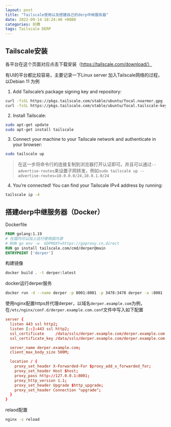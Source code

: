 ```yaml
---
layout: post
title: "Tailscale使用以及搭建自己的derp中继服务器"
date: 2022-09-14 18:24:40 +0800
categories: 折腾
tags: Tailscale DERP
---
```


## Tailscale安装

各平台在这个页面对应点击下载安装（https://tailscale.com/download/）

有UI的平台都比较容易，主要记录一下Linux server 加入Tailscale网络的过程，以Debian 11 为例

1. Add Tailscale’s package signing key and repository:

```bash
curl -fsSL https://pkgs.tailscale.com/stable/ubuntu/focal.noarmor.gpg | sudo tee /usr/share/keyrings/tailscale-archive-keyring.gpg >/dev/null
curl -fsSL https://pkgs.tailscale.com/stable/ubuntu/focal.tailscale-keyring.list | sudo tee /etc/apt/sources.list.d/tailscale.list
```

2. Install Tailscale:

```bash
sudo apt-get update
sudo apt-get install tailscale
```

3. Connect your machine to your Tailscale network and authenticate in your browser:

```bash
sudo tailscale up
```

> 在这一步将命令行的连接复制到浏览器打开认证即可。并且可以通过`--advertise-routes`来设置子网转发，例如`sudo tailscale up --advertise-routes=10.0.0.0/24,10.0.1.0/24`

4. You’re connected! You can find your Tailscale IPv4 address by running:

```bash
tailscale ip -4
```


## 搭建derp中继服务器（Docker）

Dockerfile

```dockerfile
FROM golang:1.19
# 在国内可以加上这行使用国内源
# RUN go env -w  GOPROXY=https://goproxy.cn,direct
RUN go install tailscale.com/cmd/derper@main
ENTRYPOINT ['derper']
```

构建镜像

```bash
docker build . -t derper:latest
```

docker运行derper服务

```bash
docker run -d --name derper -p 8001:8001 -p 3478:3478 derper -a :8001
```

使用nginx配置https并代理derper，以域名`derper.example.com`为例，在`/etc/nginx/conf.d/derper.example.com.conf`文件中写入如下配置

```conf
server {
  listen 443 ssl http2;
  listen [::]:443 ssl http2;
  ssl_certificate     /data/ssls/derper.example.com/derper.example.com.pem;
  ssl_certificate_key /data/ssls/derper.example.com/derper.example.com.key;

  server_name derper.example.com;
  client_max_body_size 500M;

  location / {
    proxy_set_header X-Forwarded-For $proxy_add_x_forwarded_for;
    proxy_set_header Host $host;
    proxy_pass http://127.0.0.1:8001;
    proxy_http_version 1.1;
    proxy_set_header Upgrade $http_upgrade;
    proxy_set_header Connection "upgrade";
  }
}
```

relaod配置

```bash
nginx -s reload
```
